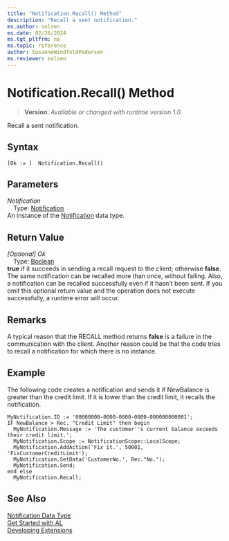 ```yaml
---
title: "Notification.Recall() Method"
description: "Recall a sent notification."
ms.author: solsen
ms.date: 02/26/2024
ms.tgt_pltfrm: na
ms.topic: reference
author: SusanneWindfeldPedersen
ms.reviewer: solsen
---
```

[//]: # (START>DO_NOT_EDIT)
[//]: # (IMPORTANT:Do not edit any of the content between here and the END>DO_NOT_EDIT.)
[//]: # (Any modifications should be made in the .xml files in the ModernDev repo.)
# Notification.Recall() Method
> **Version**: _Available or changed with runtime version 1.0._

Recall a sent notification.


## Syntax
```AL
[Ok := ]  Notification.Recall()
```
## Parameters
*Notification*  
&emsp;Type: [Notification](notification-data-type.md)  
An instance of the [Notification](notification-data-type.md) data type.  

## Return Value
*[Optional] Ok*  
&emsp;Type: [Boolean](../boolean/boolean-data-type.md)  
**true** if it succeeds in sending a recall request to the client; otherwise **false**. The same notification can be recalled more than once, without failing. Also, a notification can be recalled successfully even if it hasn't been sent. If you omit this optional return value and the operation does not execute successfully, a runtime error will occur.  


[//]: # (IMPORTANT: END>DO_NOT_EDIT)

<!--
If you omit this optional return value and if the notification cannot be recalled, then a run-time error occurs that states that the notification cannot be recalled. If you include a return value, then it is assumed that you will handle any errors and no run-time error occurs, even if the notification is not recalled.-->

## Remarks

A typical reason that the RECALL method returns **false** is a failure in the communication with the client. Another reason could be that the code tries to recall a notification for which there is no instance.

## Example

The following code creates a notification and sends it if NewBalance is greater than the credit limit. If it is lower than the credit limit, it recalls the notification.

```al
MyNotification.ID := '00000000-0000-0000-0000-000000000001';
IF NewBalance > Rec. "Credit Limit" then begin
  MyNotification.Message := 'The customer''s current balance exceeds their credit limit.';
  MyNotification.Scope := NotificationScope::LocalScope;
  MyNotification.AddAction('Fix it.', 50001, 'FixCustomerCreditLimit');
  MyNotification.SetData('CustomerNo.', Rec."No.");
  MyNotification.Send;
end else
  MyNotification.Recall;
```

## See Also
[Notification Data Type](notification-data-type.md)  
[Get Started with AL](../../devenv-get-started.md)  
[Developing Extensions](../../devenv-dev-overview.md)